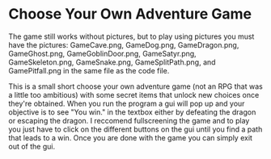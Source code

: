 # Choose Your Own Adventure Game

The game still works without pictures, but to play using pictures you must have the pictures: GameCave.png, GameDog.png, GameDragon.png, GameGhost.png, GameGoblinDoor.png, GameSatyr.png, GameSkeleton.png, GameSnake.png, GameSplitPath.png, and GamePitfall.png in the same file as the code file. 

This is a small short choose your own adventure game (not an RPG that was a little too ambitious) with some secret items that unlock new choices once they're obtained. When you run the program a gui will pop up and your objective is to see "You win." in the textbox either by defeating the dragon or escaping the dragon. I reccomend fullscreening the game and to play you just have to click on the different buttons on the gui until you find a path that leads to a win. Once you are done with the game you can simply exit out of the gui.